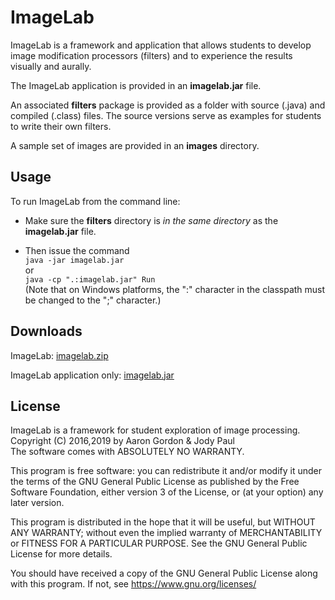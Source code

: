# ImageLab

ImageLab is a framework and application that allows students to develop image modification processors (filters)
and to experience the results visually and aurally.

The ImageLab application is provided in an **imagelab.jar** file.

An associated **filters** package is provided as a folder with source (.java) and compiled (.class) files.
The source versions serve as examples for students to write their own filters.

A sample set of images are provided in an **images** directory.

## Usage

To run ImageLab from the command line:

* Make sure the **filters** directory is _in the same directory_ as the **imagelab.jar** file.

* Then issue the command  
```java -jar imagelab.jar```  
or  
```java -cp ".:imagelab.jar" Run```  
(Note that on Windows platforms, the ":" character in the classpath must be changed to the ";" character.)

## Downloads

ImageLab: [imagelab.zip](https://github.com/MetroCS/imagelab/releases/download/v1.8.3/imagelab_v1_8_3.zip)

ImageLab application only:  [imagelab.jar](https://github.com/MetroCS/imagelab/releases/download/v1.8.3/imagelab.jar)

## License

ImageLab is a framework for student exploration of image processing.  
Copyright (C) 2016,2019 by Aaron Gordon & Jody Paul  
The software comes with ABSOLUTELY NO WARRANTY.

This program is free software: you can redistribute it and/or modify it under the terms of the GNU General Public License as published by the Free Software Foundation, either version 3 of the License, or (at your option) any later version.

This program is distributed in the hope that it will be useful, but WITHOUT ANY WARRANTY; without even the implied warranty of MERCHANTABILITY or FITNESS FOR A PARTICULAR PURPOSE. See the GNU General Public License for more details.

You should have received a copy of the GNU General Public License along with this program. If not, see https://www.gnu.org/licenses/
